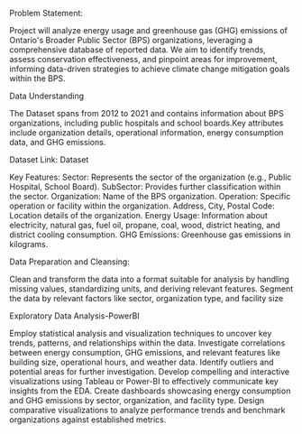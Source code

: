 
Problem Statement:

Project will analyze energy usage and greenhouse gas (GHG) emissions of Ontario's Broader Public Sector (BPS) organizations, leveraging a comprehensive database of reported data. We aim to identify trends, assess conservation effectiveness, and pinpoint areas for improvement, informing data-driven strategies to achieve climate change mitigation goals within the BPS.

Data Understanding

The Dataset spans from 2012 to 2021 and contains information about BPS organizations, including public hospitals and school boards.Key attributes include organization details, operational information, energy consumption data, and GHG emissions.

Dataset Link: Dataset

Key Features:
Sector: Represents the sector of the organization (e.g., Public Hospital, School Board).
SubSector: Provides further classification within the sector.
Organization: Name of the BPS organization.
Operation: Specific operation or facility within the organization.
Address, City, Postal Code: Location details of the organization.
Energy Usage: Information about electricity, natural gas, fuel oil, propane, coal, wood, district heating, and district cooling consumption.
GHG Emissions: Greenhouse gas emissions in kilograms.

Data Preparation and Cleansing:

Clean and transform the data into a format suitable for analysis by handling missing values, standardizing units, and deriving relevant features.
Segment the data by relevant factors like sector, organization type, and facility size

Exploratory Data Analysis-PowerBI

Employ statistical analysis and visualization techniques to uncover key trends, patterns, and relationships within the data.
Investigate correlations between energy consumption, GHG emissions, and relevant features like building size, operational hours, and weather data.
Identify outliers and potential areas for further investigation.
Develop compelling and interactive visualizations using Tableau or Power-BI to effectively communicate key insights from the EDA.
Create dashboards showcasing energy consumption and GHG emissions by sector, organization, and facility type.
Design comparative visualizations to analyze performance trends and benchmark organizations against established metrics.
